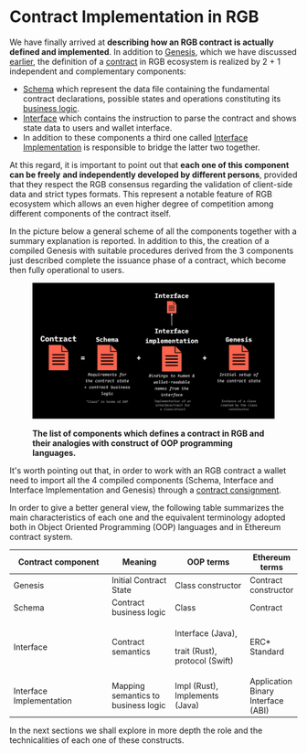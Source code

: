 # Contract Implementation in RGB

We have finally arrived at **describing how an RGB contract is actually defined and implemented**. In addition to [Genesis](../annexes/glossary.md#genesis), which we have discussed [earlier](../rgb-state-and-operations/state-transitions.md#genesis), the definition of a [contract](../annexes/glossary.md#contract) in RGB ecosystem is realized by 2 + 1 independent and complementary components:

* [Schema](schema/) which represent the data file containing the fundamental contract declarations, possible states and operations constituting its [business logic](../annexes/glossary.md#business-logic).
* [Interface](interface/) which contains the instruction to parse the contract and shows state data to users and wallet interface.
* In addition to these components a third one called [Interface Implementation](../annexes/glossary.md#interface-implementation) is responsible to bridge the latter two together.

At this regard, it is important to point out that **each one of this component can be freely** **and independently developed by different persons**, provided that they respect the RGB consensus regarding the validation of client-side data and strict types formats. This represent a notable feature of RGB ecosystem which allows an even higher degree of competition among different components of the contract itself.

In the picture below a general scheme of all the components together with a summary explanation is reported. In addition to this, the creation of a compiled Genesis with suitable procedures derived from the 3 components just described complete the issuance phase of a contract, which become then fully operational to users.

<figure><img src="../.gitbook/assets/contract_anatomy.png" alt="RGB contract anatomy"><figcaption><p><strong>The list of components which defines a contract in RGB and their analogies with construct of OOP programming languages.</strong></p></figcaption></figure>

It's worth pointing out that, in order to work with an RGB contract a wallet need to import all the 4 compiled components (Schema, Interface and Interface Implementation and Genesis) through a [contract consignment](../annexes/glossary.md#consignment).&#x20;

In order to give a better general view, the following table summarizes the main characteristics of each one and the equivalent terminology adopted both in Object Oriented Programming (OOP) languages and in Ethereum contract system.

<table><thead><tr><th width="220">Contract component</th><th width="129">Meaning</th><th width="162">OOP terms</th><th>Ethereum terms</th></tr></thead><tbody><tr><td>Genesis</td><td>Initial Contract State</td><td>Class constructor</td><td>Contract constructor</td></tr><tr><td>Schema</td><td>Contract business logic</td><td>Class</td><td>Contract</td></tr><tr><td>Interface</td><td>Contract semantics</td><td><p>Interface (Java),</p><p>trait (Rust), protocol (Swift)</p></td><td>ERC* Standard</td></tr><tr><td>Interface Implementation</td><td>Mapping semantics to business logic</td><td>Impl (Rust), Implements (Java)</td><td>Application Binary Interface (ABI)</td></tr></tbody></table>

In the next sections we shall explore in more depth the role and the technicalities of each one of these constructs.&#x20;
